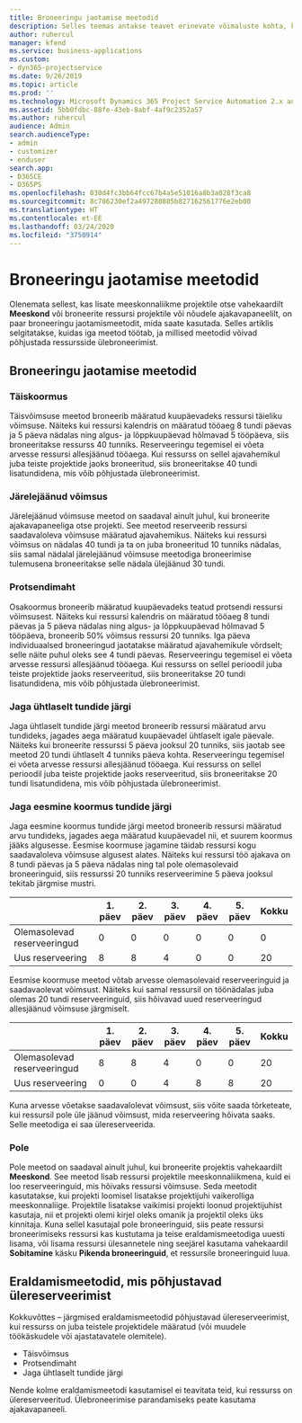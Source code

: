 ```yaml
---
title: Broneeringu jaotamise meetodid
description: Selles teemas antakse teavet erinevate võimaluste kohta, kuidas broneeringuid jaotada.
author: ruhercul
manager: kfend
ms.service: business-applications
ms.custom:
- dyn365-projectservice
ms.date: 9/26/2019
ms.topic: article
ms.prod: ''
ms.technology: Microsoft Dynamics 365 Project Service Automation 2.x and 3.x
ms.assetid: 5bb0fdbc-88fe-43eb-8abf-4af9c2352a57
ms.author: ruhercul
audience: Admin
search.audienceType:
- admin
- customizer
- enduser
search.app:
- D365CE
- D365PS
ms.openlocfilehash: 030d4fc3bb64fcc67b4a5e51016a8b3a028f3ca8
ms.sourcegitcommit: 8c786230ef2a497280885b827162561776e2eb00
ms.translationtype: HT
ms.contentlocale: et-EE
ms.lasthandoff: 03/24/2020
ms.locfileid: "3750914"
---
```

# <a name="booking-allocation-methods"></a>Broneeringu jaotamise meetodid

Olenemata sellest, kas lisate meeskonnaliikme projektile otse vahekaardilt **Meeskond** või broneerite ressursi projektile või nõudele ajakavapaneelilt, on paar broneeringu jaotamismeetodit, mida saate kasutada. Selles artiklis selgitatakse, kuidas iga meetod töötab, ja millised meetodid võivad põhjustada ressursside ülebroneerimist.

## <a name="booking-allocation-methods"></a>Broneeringu jaotamise meetodid

### <a name="full-capacity"></a>Täiskoormus 
Täisvõimsuse meetod broneerib määratud kuupäevadeks ressursi täieliku võimsuse. Näiteks kui ressursi kalendris on määratud tööaeg 8 tundi päevas ja 5 päeva nädalas ning algus- ja lõppkuupäevad hõlmavad 5 tööpäeva, siis broneeritakse ressurss 40 tunniks. Reserveeringu tegemisel ei võeta arvesse ressursi allesjäänud tööaega. Kui ressurss on sellel ajavahemikul juba teiste projektide jaoks broneeritud, siis broneeritakse 40 tundi lisatundidena, mis võib põhjustada ülebroneerimist.

### <a name="remaining-capacity"></a>Järelejäänud võimsus
Järelejäänud võimsuse meetod on saadaval ainult juhul, kui broneerite ajakavapaneeliga otse projekti. See meetod reserveerib ressursi saadavaloleva võimsuse määratud ajavahemikus. Näiteks kui ressursi võimsus on nädalas 40 tundi ja ta on juba broneeritud 10 tunniks nädalas, siis samal nädalal järelejäänud võimsuse meetodiga broneerimise tulemusena broneeritakse selle nädala ülejäänud 30 tundi.

### <a name="percentage-capacity"></a>Protsendimaht
Osakoormus broneerib määratud kuupäevadeks teatud protsendi ressursi võimsusest. Näiteks kui ressursi kalendris on määratud tööaeg 8 tundi päevas ja 5 päeva nädalas ning algus- ja lõppkuupäevad hõlmavad 5 tööpäeva, broneerib 50% võimsus ressursi 20 tunniks. Iga päeva individuaalsed broneeringud jaotatakse määratud ajavahemikule võrdselt; selle näite puhul oleks see 4 tundi päevas. Reserveeringu tegemisel ei võeta arvesse ressursi allesjäänud tööaega. Kui ressurss on sellel perioodil juba teiste projektide jaoks reserveeritud, siis broneeritakse 20 tundi lisatundidena, mis võib põhjustada ülebroneerimist.

### <a name="evenly-distribute-hours"></a>Jaga ühtlaselt tundide järgi
Jaga ühtlaselt tundide järgi meetod broneerib ressursi määratud arvu tundideks, jagades aega määratud kuupäevadel ühtlaselt igale päevale. Näiteks kui broneerite ressurssi 5 päeva jooksul 20 tunniks, siis jaotab see meetod 20 tundi ühtlaselt 4 tunniks päeva kohta. Reserveeringu tegemisel ei võeta arvesse ressursi allesjäänud tööaega. Kui ressurss on sellel perioodil juba teiste projektide jaoks reserveeritud, siis broneeritakse 20 tundi lisatundidena, mis võib põhjustada ülebroneerimist.

### <a name="front-load-hours"></a>Jaga eesmine koormus tundide järgi
Jaga eesmine koormus tundide järgi meetod broneerib ressursi määratud arvu tundideks, jagades aega määratud kuupäevadel nii, et suurem koormus jääks algusesse. Eesmise koormuse jagamine täidab ressursi kogu saadavaloleva võimsuse algusest alates. Näiteks kui ressursi töö ajakava on 8 tundi päevas ja 5 päeva nädalas ning tal pole olemasolevaid broneeringuid, siis ressurssi 20 tunniks reserveerimine 5 päeva jooksul tekitab järgmise mustri. 

|                           |    1. päev    |    2. päev    |    3. päev    |    4. päev    |    5. päev    |    Kokku    |
|---------------------------|-------------|-------------|-------------|-------------|-------------|-------------|
|    Olemasolevad reserveeringud    |    0        |    0        |    0        |    0        |    0        |    0        |
|    Uus reserveering          |    8        |    8        |    4        |    0        |    0        |    20       |

Eesmise koormuse meetod võtab arvesse olemasolevaid reserveeringuid ja saadavaolevat võimsust. Näiteks kui samal ressursil on töönädalas juba olemas 20 tundi reserveeringuid, siis hõivavad uued reserveeringud allesjäänud võimsuse järgmiselt.

|                     | 1. päev | 2. päev | 3. päev | 4. päev | 5. päev | Kokku |
|---------------------|-------|-------|-------|-------|-------|-------|
| Olemasolevad reserveeringud | 8     | 8     | 4     | 0     | 0     | 20    |
| Uus reserveering       | 0     | 0     | 4     | 8     | 8     | 20    |

Kuna arvesse võetakse saadavalolevat võimsust, siis võite saada tõrketeate, kui ressursil pole üle jäänud võimsust, mida reserveering hõivata saaks. Selle meetodiga ei saa ülereserveerida.

### <a name="none"></a>Pole
Pole meetod on saadaval ainult juhul, kui broneerite projektis vahekaardilt **Meeskond**. See meetod lisab ressursi projektile meeskonnaliikmena, kuid ei loo reserveeringuid, mis hõivaks ressursi võimsuse. Seda meetodit kasutatakse, kui projekti loomisel lisatakse projektijuhi vaikerolliga meeskonnaliige. Projektile lisatakse vaikimisi projekti loonud projektijuhist kasutaja, nii et projekti olemi kirjel oleks omanik ja projektil oleks üks kinnitaja. Kuna sellel kasutajal pole broneeringuid, siis peate ressursi broneerimiseks ressursi kas kustutama ja teise eraldamismeetodiga uuesti lisama, või lisama ressursi ülesannetele ning seejärel kasutama vahekaardil **Sobitamine** käsku **Pikenda broneeringuid**, et ressursile broneeringuid luua.

## <a name="allocation-methods-that-lead-to-overbooking"></a>Eraldamismeetodid, mis põhjustavad ülereserveerimist
Kokkuvõttes – järgmised eraldamismeetodid põhjustavad ülereserveerimist, kui ressurss on juba teistele projektidele määratud (või muudele töökäskudele või ajastatavatele olemitele).

- Täisvõimsus
- Protsendimaht
- Jaga ühtlaselt tundide järgi

Nende kolme eraldamismeetodi kasutamisel ei teavitata teid, kui ressurss on ülereserveeritud. Ülebroneerimise parandamiseks peate kasutama ajakavapaneeli.

